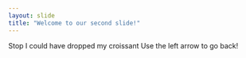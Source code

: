 ```yaml
---
layout: slide
title: "Welcome to our second slide!"
---
```

Stop I could have dropped my croissant
Use the left arrow to go back!
